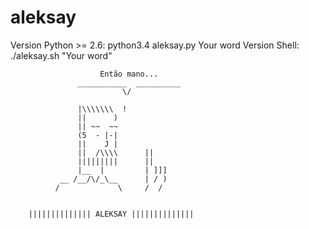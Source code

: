# aleksay

Version Python >= 2.6: python3.4 aleksay.py Your word
Version Shell: ./aleksay.sh "Your word"


			            Então mano...
			       ___________  __________
			                 \/

			       |\\\\\\\  !
			       ||      )
			       || ~~  ~~
			       (5  - |-|
			       ||    J |
			       ||  /\\\\      ||
			       |||||||||      ||
			       |__  |         | ]]]
			   __ /__/\/_\__      | / )
			  /             \     /  /


		|||||||||||||| ALEKSAY ||||||||||||||




